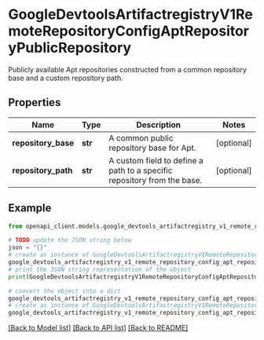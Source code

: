 # GoogleDevtoolsArtifactregistryV1RemoteRepositoryConfigAptRepositoryPublicRepository

Publicly available Apt repositories constructed from a common repository base and a custom repository path.

## Properties

Name | Type | Description | Notes
------------ | ------------- | ------------- | -------------
**repository_base** | **str** | A common public repository base for Apt. | [optional] 
**repository_path** | **str** | A custom field to define a path to a specific repository from the base. | [optional] 

## Example

```python
from openapi_client.models.google_devtools_artifactregistry_v1_remote_repository_config_apt_repository_public_repository import GoogleDevtoolsArtifactregistryV1RemoteRepositoryConfigAptRepositoryPublicRepository

# TODO update the JSON string below
json = "{}"
# create an instance of GoogleDevtoolsArtifactregistryV1RemoteRepositoryConfigAptRepositoryPublicRepository from a JSON string
google_devtools_artifactregistry_v1_remote_repository_config_apt_repository_public_repository_instance = GoogleDevtoolsArtifactregistryV1RemoteRepositoryConfigAptRepositoryPublicRepository.from_json(json)
# print the JSON string representation of the object
print(GoogleDevtoolsArtifactregistryV1RemoteRepositoryConfigAptRepositoryPublicRepository.to_json())

# convert the object into a dict
google_devtools_artifactregistry_v1_remote_repository_config_apt_repository_public_repository_dict = google_devtools_artifactregistry_v1_remote_repository_config_apt_repository_public_repository_instance.to_dict()
# create an instance of GoogleDevtoolsArtifactregistryV1RemoteRepositoryConfigAptRepositoryPublicRepository from a dict
google_devtools_artifactregistry_v1_remote_repository_config_apt_repository_public_repository_from_dict = GoogleDevtoolsArtifactregistryV1RemoteRepositoryConfigAptRepositoryPublicRepository.from_dict(google_devtools_artifactregistry_v1_remote_repository_config_apt_repository_public_repository_dict)
```
[[Back to Model list]](../README.md#documentation-for-models) [[Back to API list]](../README.md#documentation-for-api-endpoints) [[Back to README]](../README.md)


